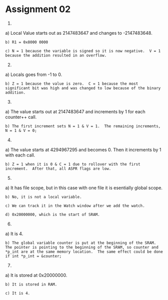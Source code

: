 # Assignment 02
1. 

a) Local Value starts out as 2147483647 and changes to -2147483648.
	
	b) R1 = 0x8000 0000
	
	c) N = 1 because the variable is signed so it is now negative.  V = 1 because the addition resulted in an overflow.	
	
2.

a) Locals goes from -1 to 0.
	
	b) Z = 1 because the value is zero.  C = 1 because the most significant bit was high and was changed to low because of the binary addition.
	
3.

a) The value starts out at 2147483647 and increments by 1 for each counter++ call.
	
	b) The first increment sets N = 1 & V = 1.  The remaining increments, N = 1 & V = 0;
	
4.

a) The value starts at 4294967295 and becomes 0.  Then it increments by 1 with each call.
	
	b) Z = 1 when it is 0 & C = 1 due to rollover with the first increment.  After that, all ASPR flags are low.

5.

a) It has file scope, but in this case with one file it is esentially global scope.
	
	b) No, it is not a local variable.
	
	c) We can track it in the Watch window after we add the watch.
	
	d) 0x20000000, which is the start of SRAM.
	
6.

a) It is 4.
	
	b) The global variable counter is put at the beginning of the SRAM.  The pointer is pointing to the beginning of the SRAM, so counter and *p_int are at the same memory location.  The same effect could be done if int *p_int = &counter;
	
7.

a) It is stored at 0x20000000.
	
	b) It is stored in RAM.
	
	c) It is 4.
	
